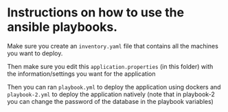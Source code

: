 # Instructions on how to use the ansible playbooks.

Make sure you create an `inventory.yaml` file that contains all the machines you want to deploy.

Then make sure you edit this `application.properties` (in this folder) with the information/settings you want for the application

Then you can ran `playbook.yml` to deploy the application using dockers and `playbook-2.yml` to deploy the application natively
(note that in playbook-2 you can change the password of the database in the playbook variables)
